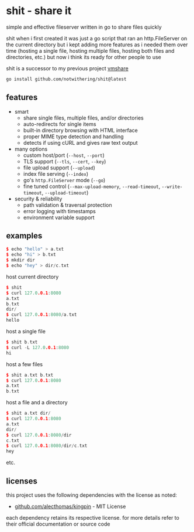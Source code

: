 # shit - **sh**are **it**

simple and effective fileserver written in go to share files quickly

shit when i first created it was just a go script that ran an http.FileServer on the current directory but i kept adding more features as i needed them over time (hosting a single file, hosting multiple files, hosting both files and directories, etc.) but now i think its ready for other people to use

shit is a successor to my previous project [vmshare](https://github.com/notwithering/vmshare)

```bash
go install github.com/notwithering/shit@latest
```

## features

- smart
    - share single files, multiple files, and/or directories
    - auto-redirects for single items
    - built-in directory browsing with HTML interface
    - proper MIME type detection and handling
    - detects if using cURL and gives raw text output
- many options
    - custom host/port (`--host`, `--port`)
    - TLS support (`--tls`, `--cert`, `--key`)
    - file upload support (`--upload`)
    - index file serving (`--index`)
    - go's `http.FileServer` mode (`--go`)
    - fine tuned control (`--max-upload-memory`, `--read-timeout`, `--write-timeout`, `--upload-timeout`)
- security & reliability
    - path validation & traversal protection
    - error logging with timestamps
    - environment variable support

## examples

<!-- code examples labeled as C++ for better bash formatting -->

```cpp
$ echo "hello" > a.txt
$ echo "hi" > b.txt
$ mkdir dir
$ echo "hey" > dir/c.txt
```

host current directory

```cpp
$ shit
$ curl 127.0.0.1:8080
a.txt
b.txt
dir/
$ curl 127.0.0.1:8080/a.txt
hello
```

host a single file

```cpp
$ shit b.txt
$ curl -L 127.0.0.1:8080
hi
```

host a few files

```cpp
$ shit a.txt b.txt
$ curl 127.0.0.1:8080
a.txt
b.txt
```

host a file and a directory

```cpp
$ shit a.txt dir/
$ curl 127.0.0.1:8080
a.txt
dir/
$ curl 127.0.0.1:8080/dir
c.txt
$ curl 127.0.0.1:8080/dir/c.txt
hey
```

etc.

## licenses

this project uses the following dependencies with the license as noted:

- [github.com/alecthomas/kingpin](https://github.com/alecthomas/kingpin) - MIT License

each dependency retains its respective license. for more details refer to their official documentation or source code

